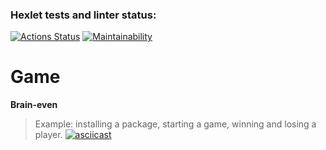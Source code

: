 ### Hexlet tests and linter status:
[![Actions Status](https://github.com/NeishchenkoAlex/python-project-49/actions/workflows/hexlet-check.yml/badge.svg)](https://github.com/NeishchenkoAlex/python-project-49/actions)
[![Maintainability](https://api.codeclimate.com/v1/badges/351ab26f568c7c6c9b80/maintainability)](https://codeclimate.com/github/NeishchenkoAlex/python-project-49/maintainability)

# Game
__Brain-even__
> Example: installing a package, starting a game, winning and losing a player.
[![asciicast](https://asciinema.org/a/Xdg1yECKIXXXTXMX9OWXiRIvV.svg)](https://asciinema.org/a/Xdg1yECKIXXXTXMX9OWXiRIvV)
